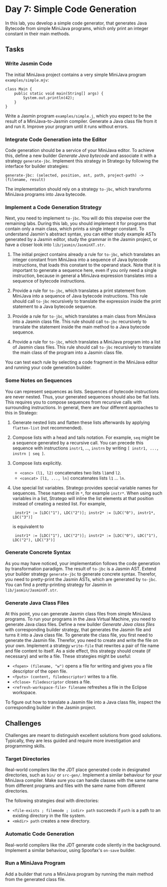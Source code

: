# Day 7: Simple Code Generation

In this lab, you develop a simple code generator, that generates Java Bytecode from simple MiniJava programs, which only print an integer constant in their main methods.

## Tasks

### Write Jasmin Code

The initial MiniJava project contains a very simple MiniJava program `examples/simple.mjv`:

    class Main {
        public static void main(String[] args) {
            System.out.println(42);
        }
    }

Write a Jasmin program `examples/simple.j`, which you expect to be the result of a MiniJava-to-Jasmin compiler. Generate a Java class file from it and run it. Improve your program until it runs without errors.

### Integrate Code Generation into the Editor

Code generation should be a service of your MiniJava editor. To achieve this, define a new builder *Generate Java bytecode* and associate it with a strategy `generate-jbc`. Implement this strategy in Stratego by following the interface for builder strategies:

    generate-jbc: (selected, position, ast, path, project-path) -> (filename, result)

The implementation  should rely on a strategy `to-jbc`, which transforms MiniJava programs into Java bytecode. 

### Implement a Code Generation Strategy

Next, you need to implement `to-jbc`. You will do this stepwise over the remaining labs. During this lab, you should implement it for programs that contain only a main class, which prints a single integer constant. To understand Jasmin's abstract syntax, you can either study example ASTs generated by a Jasmin editor, study the grammar in the Jasmin project, or have a closer look into `lib/jasmin/JasminXT.str`.

1. The initial project contains already a rule for `to-jbc`, which translates an integer constant from MiniJava into a sequence of Java bytecode instructions, that loads this constant to the operand stack. Note that it is important to generate a sequence here, even if you only need a single instruction, because in general a MiniJava expression translates into a sequence of bytecode instructions.

2. Provide a rule for `to-jbc`, which translates a print statement from MiniJava into a sequence of Java bytecode instructions. This rule should call `to-jbc` recursively to translate the expression inside the print statement to a Java bytecode sequence. 

3. Provide a rule for `to-jbc`, which translates a main class from MiniJava into a Jasmin class file. This rule should call `to-jbc` recursively to translate the statement inside the main method to a Java bytecode sequence.

4. Provide a rule for `to-jbc`, which translates a MiniJava program into a list of Jasmin class files. This rule should call `to-jbc` recursively to translate the main class of the program into a Jasmin class file.
 
You can test each rule by selecting a code fragment in the MiniJava editor and running your code generation builder.

### Some Notes on Sequences

You can represent sequences as lists. Sequences of bytecode instructions are never nested. Thus, your generated sequences should also be flat lists. This requires you to compose sequences from recursive calls with surrounding instructions. In general, there are four different approaches to this in Stratego:

1. Generate nested lists and flatten these lists afterwards by applying `flatten-list` (not recommended).

2. Compose lists with a head and tails notation. For example, `seq` might be a sequence generated by a recursive call. You can precede this sequence with instructions `instr1`, ..., `instrn` by writing `[ instr1, ..., instrn | seq ]`. 

3. Compose lists explicitly. 
    * `<conc> (l1, l2)` concatenates two lists `l1`and `l2`.
    *  `<concat> [l1, ..., ln]` concatenates lists `l1` ... `ln`.  

4. Use special list variables. Stratego provides special variable names for sequences. These names end in `*`, for example `instr*`. When using such variables in a list, Stratego will inline the list elements at that position instead of creating a nested list. For example, 

        instr1* := [LDC("1"), LDC("2")]; instr2* := [LDC("0"), instr1*, LDC("3")]

    is equivalent to

        instr1* := [LDC("1"), LDC("2")]; instr2* := [LDC("0"), LDC("1"), LDC("2"), LDC("3")]

### Generate Concrete Syntax

As you may have noticed, your implementation follows the code generation by transformation paradigm. The result of `to-jbc` is a Jasmin AST. Extend your builder strategy `generate-jbc` to generate concrete syntax. Therefor, you need to pretty-print the Jasmin ASTs, which are generated by `to-jbc`. You can find a pretty-printing strategy for Jasmin in `lib/jasmin/JasminXT.str`.

### Generate Java Class Files

At this point, you can generate Jasmin class files from simple MiniJava programs. To run your programs in the Java Virtual Machine, you need to generate Java class files. Define a new builder *Generate Java class files* with corresponding builder strategy, that generates the Jasmin file and turns it into a Java class file. To generate the class file, you first need to generate the Jasmin file.  Therefor, you need to create and write the file on your own. Implement a strategy `write-file` that rewrites a pair of file name and file content to itself. As a side effect, this strategy should create (if necessary) and write a file. These strategies might be useful: 

* `<fopen> (filename, "w")` opens a file for writing and gives you a file descriptor of the open file.
* `<fputs> (content, filedescriptor)` writes to a file.
* `<fclose> filedescriptor` closes a file.
* `<refresh-workspace-file> filename` refreshes a file in the Eclipse workspace. 

To figure out how to translate a Jasmin file into a Java class file, inspect the corresponding builder in the Jasmin project.

## Challenges

Challenges are meant to distinguish excellent solutions from good solutions. Typically, they are less guided and require more investigation and programming skills.

### Target Directories

Real-world compilers like the JDT place generated code in designated directories, such as `bin/` or `src-gen/`. Implement a similar behaviour for your MiniJava compiler. Make sure you can handle classes with the same name from different programs and files with the same name from different directories.

The following strategies deal with directories:

* `<file-exists ; filemode ; isdir> path` succeeds if `path` is a path to an existing directory in the file system.
* `<mkdir> path` creates a new directory.

### Automatic Code Generation

Real-world compilers like the JDT generate code silently in the background. Implement a similar behaviour, using Spoofax's `on-save` builder. 

### Run a MiniJava Program

Add a builder that runs a MiniJava program by running the main method from the generated class file.


